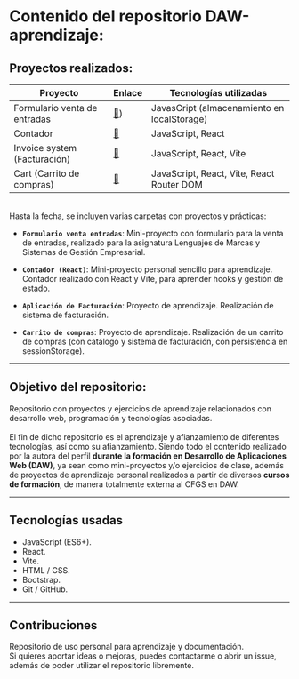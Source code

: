 # Contenido del repositorio DAW-aprendizaje:

## Proyectos realizados:

| Proyecto | Enlace | Tecnologías utilizadas |
| ----------- | ----------- | ----------- |
| Formulario venta de entradas | [📂](https://github.com/APoves/DAW-aprendizaje/tree/main/Formulario%20venta%20entradas)) | JavasCript (almacenamiento en localStorage) |
| Contador | [📂](https://github.com/APoves/DAW-aprendizaje/tree/main/Contador%20(React)) | JavaScript, React |
| Invoice system (Facturación) | [📂](https://github.com/APoves/DAW-aprendizaje/tree/main/Invoice%20system%20(React)) | JavaScript, React, Vite |
| Cart (Carrito de compras) | [📂](https://github.com/APoves/DAW-aprendizaje/tree/main/Cart%20(React)) | JavaScript, React, Vite, React Router DOM |



<br>
Hasta la fecha, se incluyen varias carpetas con proyectos y prácticas:

- **`Formulario venta entradas`**: Mini-proyecto con formulario para la venta de entradas, realizado para la asignatura Lenguajes de Marcas y Sistemas de Gestión Empresarial.

- **`Contador (React)`**: Mini-proyecto personal sencillo para aprendizaje. Contador realizado con React y Vite, para aprender hooks y gestión de estado.

- **`Aplicación de Facturación`**: Proyecto de aprendizaje. Realización de sistema de facturación.

- **`Carrito de compras`**: Proyecto de aprendizaje. Realización de un carrito de compras (con catálogo y sistema de facturación, con persistencia en sessionStorage).

---

## Objetivo del repositorio:
  Repositorio con proyectos y ejercicios de aprendizaje relacionados con desarrollo web, programación y tecnologías asociadas.
  <br>
<br>
  El fin de dicho repositorio es el aprendizaje y afianzamiento de diferentes tecnologías, así como su afianzamiento. Siendo todo el contenido realizado por la autora del perfil **durante la formación en Desarrollo de Aplicaciones Web (DAW)**, ya sean como mini-proyectos y/o ejercicios de clase, además de proyectos de aprendizaje personal realizados a partir de diversos **cursos de formación**, de manera totalmente externa al CFGS en DAW.

---

## Tecnologías usadas

- JavaScript (ES6+).
- React.
- Vite.
- HTML / CSS.
- Bootstrap.
- Git / GitHub.

---

## Contribuciones
  Repositorio de uso personal para aprendizaje y documentación.
<br>
  Si quieres aportar ideas o mejoras, puedes contactarme o abrir un issue, además de poder utilizar el repositorio libremente.
